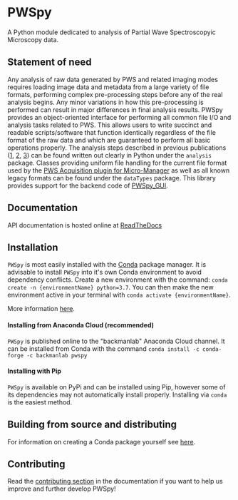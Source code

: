 # PWSpy
A Python module dedicated to analysis of Partial Wave Spectroscopyic Microscopy data.

## Statement of need
Any analysis of raw data generated by PWS and related imaging modes requires loading image data and metadata from a large variety of file formats, performing complex pre-processing steps before any of the real analysis begins. Any minor variations in how this pre-processing is performed can result in major differences in final analysis results. PWSpy provides an object-oriented interface for performing all common file I/O and analysis tasks related to PWS. This allows users to write succinct and readable scripts/software that function identically regardless of the file format of the raw data and which are guaranteed to perform all basic operations properly. The analysis steps described in previous publications ([1](https://www.ncbi.nlm.nih.gov/pmc/articles/PMC5348632/), [2](https://www.nature.com/articles/s41467-019-09717-6), [3](https://www.osapublishing.org/ol/viewmedia.cfm?uri=ol-45-17-4810&seq=0&html=true)) can be found written out clearly in Python under the `analysis` package. Classes providing uniform file handling for the current file format used by the [PWS Acquisition plugin for Micro-Manager](https://github.com/nanthony21/PWSAcquisition) as well as all known legacy formats can be found under the `dataTypes` package.  This library provides support for the backend code of [PWSpy_GUI](https://github.com/nanthony21/pwspy_gui).

## Documentation
API documentation is hosted online at [ReadTheDocs](https://pwspy.readthedocs.io/en/dev/)

## Installation
`PWSpy` is most easily installed with the [Conda](https://docs.conda.io/projects/conda/en/latest/user-guide/install/download.html) package manager.
It is advisable to install `PWSpy` into it's own Conda environment to avoid dependency conflicts. 
Create a new environment with the command: `conda create -n {environmentName} python=3.7`. You can then make the new environment active in your terminal with `conda activate {environmentName}`.

More information [here](https://docs.conda.io/projects/conda/en/latest/user-guide/tasks/manage-environments.html).

#### Installing from Anaconda Cloud (recommended)
`PWSpy` is published online to the "backmanlab" Anaconda Cloud channel. It can be installed from Conda with the command `conda install -c conda-forge -c backmanlab pwspy` 

#### Installing with Pip
`PWSpy` is available on PyPi and can be installed using Pip, however some of its dependencies may not automatically install properly. Installing via `conda` is the easiest method.

## Building from source and distributing
For information on creating a Conda package yourself see [here](docs/building.md).

## Contributing
Read the [contributing section](CONTRIBUTING.md) in the documentation if you want to help us improve and further develop PWSpy!
